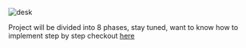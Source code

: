 
![desk](https://user-images.githubusercontent.com/58173938/205531725-4ae25a68-182b-4715-8636-d78e45fd83b5.png)

Project will be divided into 8 phases, stay tuned, want to know how to implement step by step checkout [here](https://github.com/Krishnamohan-Yerrabilli/Deploying_Java_Responsive_Website_on_Kubernetes_Cluster_Using_Jenkins_CI-CD_Pipeline)

